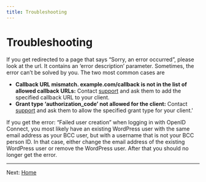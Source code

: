 ```yaml
---
title: Troubleshooting
---
```


# Troubleshooting 

If you get redirected to a page that says “Sorry, an error occurred”, please look at the url. It
contains an ‘error description’ parameter. Sometimes, the error can’t be solved by you. The two most common cases are

* **Callback URL mismatch. example.com/callback is not in the list of allowed callback URLs:** Contact [support](it@bcc.no?subject=Support%Developer%BCC) and ask them to
add the specified callback URL to your client. 
* **Grant type ‘authorization_code’ not allowed for the client:** Contact [support](it@bcc.no?subject=Support%Developer%BCC) and ask them to allow the specified grant type for your client.'

If you get the error: “Failed user creation”
when logging in with OpenID Connect, you most likely have an existing WordPress user with the same email address as your
BCC user, but with a username that is not your BCC person ID. In that case, either change the email address of the
existing WordPress user or remove the WordPress user. After that you should no longer get the error.


---

Next: [Home](./index.md)